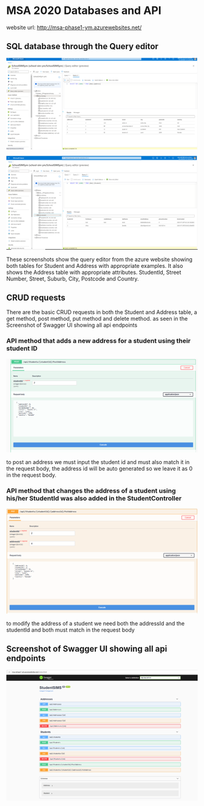 # MSA 2020 Databases and API

website url: <http://msa-phase1-ym.azurewebsites.net/>

## SQL database through the Query editor

![Query1](./images/query1.png)

![Query2](./images/query2.png)

These screenshots show the query editor from the azure website showing both tables for Student and Address with appropriate examples. It also shows the Address table with appropriate attributes. StudentId, Street Number, Street, Suburb, City, Postcode and Country.

## CRUD requests

There are the basic CRUD requests in both the Student and Address table, a get method, post method, put method and delete method. as seen in the Screenshot of Swagger UI showing all api endpoints

### API method that adds a new address for a student using their student ID

![Query1](./images/address.png)

to post an address we must input the student id and must also match it in the request body, the address id will be auto generated so we leave it as 0 in the request body.

### API method that changes the address of a student using his/her StudentId was also added in the StudentController

![Query2](./images/put.png)

to modify the address of a student we need both the addressId and the studentId and both must match in the request body

## Screenshot of Swagger UI showing all api endpoints

![endpoint](./images/endpoint.png)

